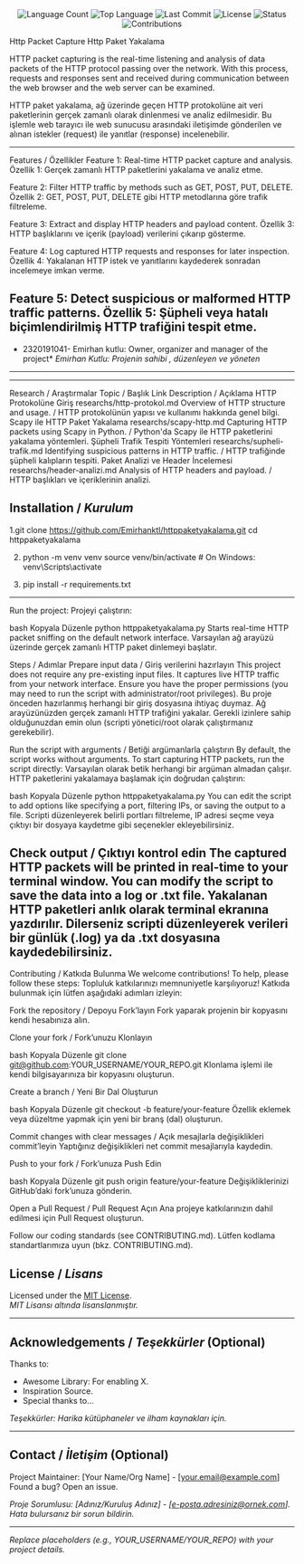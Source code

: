 <div align="center">
  <img src="https://img.shields.io/github/languages/count/emirhanktl/httppaketyakalama?style=flat-square&color=blueviolet" alt="Language Count">
  <img src="https://img.shields.io/github/languages/top/emirhanktl/httppaketyakalama?style=flat-square&color=1e90ff" alt="Top Language">
  <img src="https://img.shields.io/github/last-commit/emirhanktl/httppaketyakalama?style=flat-square&color=ff69b4" alt="Last Commit">
  <img src="https://img.shields.io/github/license/emirhanktl/httppaketyakalama?style=flat-square&color=yellow" alt="License">
  <img src="https://img.shields.io/badge/Status-Active-green?style=flat-square" alt="Status">
  <img src="https://img.shields.io/badge/Contributions-Welcome-brightgreen?style=flat-square" alt="Contributions">
</div>

Http Packet Capture
Http Paket Yakalama


HTTP packet capturing is the real-time listening and analysis of data packets of the HTTP protocol passing over the network. With this process, requests and responses sent and received during communication between the web browser and the web server can be examined.

HTTP paket yakalama, ağ üzerinde geçen HTTP protokolüne ait veri paketlerinin gerçek zamanlı olarak dinlenmesi ve analiz edilmesidir. Bu işlemle web tarayıcı ile web sunucusu arasındaki iletişimde gönderilen ve alınan istekler (request) ile yanıtlar (response) incelenebilir.



---

Features / Özellikler
Feature 1: Real-time HTTP packet capture and analysis.
Özellik 1: Gerçek zamanlı HTTP paketlerini yakalama ve analiz etme.

Feature 2: Filter HTTP traffic by methods such as GET, POST, PUT, DELETE.
Özellik 2: GET, POST, PUT, DELETE gibi HTTP metodlarına göre trafik filtreleme.

Feature 3: Extract and display HTTP headers and payload content.
Özellik 3: HTTP başlıklarını ve içerik (payload) verilerini çıkarıp gösterme.

Feature 4: Log captured HTTP requests and responses for later inspection.
Özellik 4: Yakalanan HTTP istek ve yanıtlarını kaydederek sonradan incelemeye imkan verme.

Feature 5: Detect suspicious or malformed HTTP traffic patterns.
Özellik 5: Şüpheli veya hatalı biçimlendirilmiş HTTP trafiğini tespit etme.
---



- 2320191041- Emirhan kutlu: Owner, organizer and manager of the project*
  *Emirhan Kutlu: Projenin sahibi , düzenleyen ve yöneten*

---


---

Research / Araştırmalar
Topic / Başlık	Link	Description / Açıklama
HTTP Protokolüne Giriş	researchs/http-protokol.md	Overview of HTTP structure and usage. / HTTP protokolünün yapısı ve kullanımı hakkında genel bilgi.
Scapy ile HTTP Paket Yakalama	researchs/scapy-http.md	Capturing HTTP packets using Scapy in Python. / Python'da Scapy ile HTTP paketlerini yakalama yöntemleri.
Şüpheli Trafik Tespiti Yöntemleri	researchs/supheli-trafik.md	Identifying suspicious patterns in HTTP traffic. / HTTP trafiğinde şüpheli kalıpların tespiti.
Paket Analizi ve Header İncelemesi	researchs/header-analizi.md	Analysis of HTTP headers and payload. / HTTP başlıkları ve içeriklerinin analizi.

## Installation / *Kurulum*

1.git clone https://github.com/Emirhanktl/httppaketyakalama.git
cd httppaketyakalama


2. python -m venv venv
source venv/bin/activate  # On Windows: venv\Scripts\activate


3. pip install -r requirements.txt

---

Run the project:
Projeyi çalıştırın:

bash
Kopyala
Düzenle
python httppaketyakalama.py
Starts real-time HTTP packet sniffing on the default network interface.
Varsayılan ağ arayüzü üzerinde gerçek zamanlı HTTP paket dinlemeyi başlatır.

Steps / Adımlar
Prepare input data / Giriş verilerini hazırlayın
This project does not require any pre-existing input files. It captures live HTTP traffic from your network interface. Ensure you have the proper permissions (you may need to run the script with administrator/root privileges).
Bu proje önceden hazırlanmış herhangi bir giriş dosyasına ihtiyaç duymaz. Ağ arayüzünüzden gerçek zamanlı HTTP trafiğini yakalar. Gerekli izinlere sahip olduğunuzdan emin olun (scripti yönetici/root olarak çalıştırmanız gerekebilir).

Run the script with arguments / Betiği argümanlarla çalıştırın
By default, the script works without arguments. To start capturing HTTP packets, run the script directly:
Varsayılan olarak betik herhangi bir argüman almadan çalışır. HTTP paketlerini yakalamaya başlamak için doğrudan çalıştırın:

bash
Kopyala
Düzenle
python httppaketyakalama.py
You can edit the script to add options like specifying a port, filtering IPs, or saving the output to a file.
Scripti düzenleyerek belirli portları filtreleme, IP adresi seçme veya çıktıyı bir dosyaya kaydetme gibi seçenekler ekleyebilirsiniz.

Check output / Çıktıyı kontrol edin
The captured HTTP packets will be printed in real-time to your terminal window. You can modify the script to save the data into a log or .txt file.
Yakalanan HTTP paketleri anlık olarak terminal ekranına yazdırılır. Dilerseniz scripti düzenleyerek verileri bir günlük (.log) ya da .txt dosyasına kaydedebilirsiniz.
---
Contributing / Katkıda Bulunma
We welcome contributions! To help, please follow these steps:
Topluluk katkılarınızı memnuniyetle karşılıyoruz! Katkıda bulunmak için lütfen aşağıdaki adımları izleyin:

Fork the repository / Depoyu Fork’layın
Fork yaparak projenin bir kopyasını kendi hesabınıza alın.

Clone your fork / Fork’unuzu Klonlayın

bash
Kopyala
Düzenle
git clone git@github.com:YOUR_USERNAME/YOUR_REPO.git
Klonlama işlemi ile kendi bilgisayarınıza bir kopyasını oluşturun.

Create a branch / Yeni Bir Dal Oluşturun

bash
Kopyala
Düzenle
git checkout -b feature/your-feature
Özellik eklemek veya düzeltme yapmak için yeni bir branş (dal) oluşturun.

Commit changes with clear messages / Açık mesajlarla değişiklikleri commit’leyin
Yaptığınız değişiklikleri net commit mesajlarıyla kaydedin.

Push to your fork / Fork’unuza Push Edin

bash
Kopyala
Düzenle
git push origin feature/your-feature
Değişikliklerinizi GitHub’daki fork’unuza gönderin.

Open a Pull Request / Pull Request Açın
Ana projeye katkılarınızın dahil edilmesi için Pull Request oluşturun.

Follow our coding standards (see CONTRIBUTING.md).
Lütfen kodlama standartlarımıza uyun (bkz. CONTRIBUTING.md).



## License / *Lisans*

Licensed under the [MIT License](LICENSE.md).  
*MIT Lisansı altında lisanslanmıştır.*

---

## Acknowledgements / *Teşekkürler* (Optional)

Thanks to:  
- Awesome Library: For enabling X.  
- Inspiration Source.  
- Special thanks to...  

*Teşekkürler: Harika kütüphaneler ve ilham kaynakları için.*

---

## Contact / *İletişim* (Optional)

Project Maintainer: [Your Name/Org Name] - [your.email@example.com]  
Found a bug? Open an issue.  

*Proje Sorumlusu: [Adınız/Kuruluş Adınız] - [e-posta.adresiniz@ornek.com]. Hata bulursanız bir sorun bildirin.*

---

*Replace placeholders (e.g., YOUR_USERNAME/YOUR_REPO) with your project details.*
